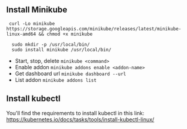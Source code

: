 ## Install Minikube

``` curl -Lo minikube https://storage.googleapis.com/minikube/releases/latest/minikube-linux-amd64 && chmod +x minikube```

```
  sudo mkdir -p /usr/local/bin/
  sudo install minikube /usr/local/bin/
```
- Start, stop, delete ````minikube <command>````
- Enable addon ````minikube addons enable <addon-name>````
- Get dashboard url ````minikube dashboard --url````
- List addon ````minikube addons list````

## Install kubectl

You'll find the requirements to install kubectl in this link: https://kubernetes.io/docs/tasks/tools/install-kubectl-linux/
